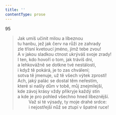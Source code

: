 ```yaml
---
title: ''
contentType: prose
---
```


95

> Jak umíš učinit milou a líbeznou  
> tu hanbu, jež jak červ na růži ze zahrady  
> zle třísní kvetoucí jméno, jímž tebe zvou!  
> A v jakou sladkou ctnost ukrýváš svoje zrady!  
> I ten, kdo hovoří o tom, jak trávíš dni,  
> a lehkovážně se dotkne tvé nestálosti,  
> i když tě pokárá, je to zas chválení;  
> sotva tě jmenuje, už tě všech výtek zprostí!  
> Ach, jaký palác se dostal těm neřestím,  
> které si našly dům v tobě, můj znejmilejší,  
> kde závoj krásy vždy přikryje každý stín  
> a kde je pro pohled všechno hned líbeznější.  
>          Važ si té výsady, ty moje drahé srdce:  
>          i nejostřejší nůž se ztupí v špatné ruce!
